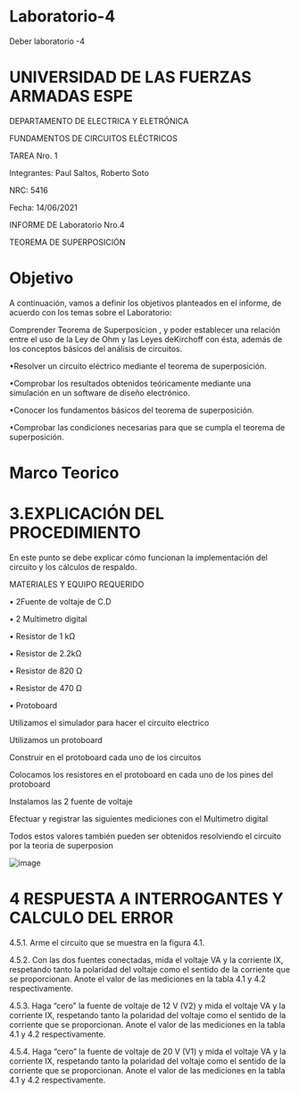 # Laboratorio-4

Deber laboratorio -4

# UNIVERSIDAD DE LAS FUERZAS ARMADAS ESPE

DEPARTAMENTO DE ELECTRICA Y ELETRÓNICA 

FUNDAMENTOS DE CIRCUITOS ELÉCTRICOS 

TAREA Nro. 1 

Integrantes: Paul Saltos, Roberto Soto 

NRC: 5416

Fecha: 14/06/2021

INFORME DE Laboratorio  Nro.4

TEOREMA DE SUPERPOSICIÓN

# Objetivo 

A continuación, vamos a definir los objetivos planteados en el informe, de acuerdo con los temas sobre el Laboratorio:

Comprender  Teorema de Superposicion , y poder establecer una relación entre el uso de la Ley de Ohm y las Leyes deKirchoff   con   ésta,   además   de   los conceptos  básicos   del  análisis   de circuitos.

•Resolver un circuito eléctrico mediante el teorema de superposición.

•Comprobar   los   resultados   obtenidos   teóricamente   mediante   una   simulación   en   un software de diseño electrónico.

•Conocer los fundamentos básicos del teorema de superposición.

•Comprobar las condiciones necesarias para que se cumpla el teorema de superposición.

# Marco Teorico



#  3.EXPLICACIÓN DEL PROCEDIMIENTO

En este punto se debe explicar cómo funcionan la implementación del circuito y los cálculos de respaldo.

MATERIALES Y EQUIPO REQUERIDO 

•  2Fuente de voltaje de C.D

•  2 Multimetro digital

• Resistor de 1 kΩ

• Resistor de 2.2kΩ

• Resistor de 820 Ω

• Resistor de 470 Ω

• Protoboard

Utilizamos el simulador para hacer el circuito electrico

Utilizamos un protoboard

Construir en el protoboard cada uno de los circuitos

Colocamos los resistores en el protoboard en cada uno de los pines del protoboard

Instalamos las 2  fuente de voltaje

Efectuar y registrar las siguientes mediciones con el Multimetro digital

Todos estos valores también pueden ser obtenidos resolviendo el circuito por la teoria de superposion 

![image](https://user-images.githubusercontent.com/85178869/125625922-ff654a81-f114-4b1e-9a07-7cd798168d34.png)

# 4  RESPUESTA A INTERROGANTES Y CALCULO DEL ERROR

4.5.1. Arme el circuito que se muestra en la figura 4.1.



4.5.2. Con las dos fuentes conectadas, mida el voltaje VA y la corriente IX, respetando tanto la polaridad del voltaje como el sentido de la corriente que se proporcionan. Anote
el valor de las mediciones en la tabla 4.1 y 4.2 respectivamente.

4.5.3. Haga “cero” la fuente de voltaje de 12 V (V2) y mida el voltaje VA y la corriente IX, respetando tanto la polaridad del voltaje como el sentido de la corriente que se
proporcionan. Anote el valor de las mediciones en la tabla 4.1 y 4.2 respectivamente.

4.5.4. Haga “cero” la fuente de voltaje de 20 V (V1) y mida el voltaje VA y la corriente IX, respetando tanto la polaridad del voltaje como el sentido de la corriente que se
proporcionan. Anote el valor de las mediciones en la tabla 4.1 y 4.2 respectivamente.
